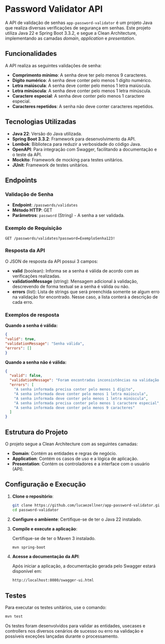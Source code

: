 # Password Validator API

A API de validação de senhas `app-password-validator` é um projeto Java que realiza diversas verificações de segurança em senhas.
Este projeto utiliza Java 22 e Spring Boot 3.3.2, e segue a Clean Architecture, implementando as camadas *domain*, *application* e *presentation*.

## Funcionalidades

A API realiza as seguintes validações de senha:

- **Comprimento mínimo**: A senha deve ter pelo menos 9 caracteres.
- **Dígito numérico**: A senha deve conter pelo menos 1 dígito numérico.
- **Letra maiúscula**: A senha deve conter pelo menos 1 letra maiúscula.
- **Letra minúscula**: A senha deve conter pelo menos 1 letra minúscula.
- **Caractere especial**: A senha deve conter pelo menos 1 caractere especial.
- **Caracteres repetidos**: A senha não deve conter caracteres repetidos.

## Tecnologias Utilizadas

- **Java 22**: Versão do Java utilizada.
- **Spring Boot 3.3.2**: Framework para desenvolvimento da API.
- **Lombok**: Biblioteca para reduzir a verbosidade do código Java.
- **OpenAPI**: Para integração com Swagger, facilitando a documentação e o teste da API.
- **Mockito**: Framework de mocking para testes unitários.
- **JUnit**: Framework de testes unitários.

## Endpoints

### Validação de Senha

- **Endpoint**: `/passwords/validates`
- **Método HTTP**: GET
- **Parâmetros**: `password` (String) - A senha a ser validada.

### Exemplo de Requisição

```http
GET /passwords/validates?password=ExemploSenha123!
```

### Resposta da API

O JSON de resposta da API possui 3 campos:
- **valid** (boolean): Informa se a senha é válida de acordo com as verificações realizadas.
- **validationMessage** (string): Mensagem adicional à validação, descrevendo de forma textual se a senha é válida ou não.
- **errors** (list): Lista de strings que será preenchida somente se algum erro na validação for encontrado. Nesse caso,
a lista conterá a descrição de cada erro.

### Exemplos de resposta

**Quando a senha é válida:**

```json
{
"valid": true,
"validationMessage": "Senha válida",
"errors": []
}
```

**Quando a senha não é válida:**
```json
{
  "valid": false,
  "validationMessage": "Foram encontradas inconsistências na validação da senha",
  "errors": [
    "A senha informada precisa conter pelo menos 1 dígito",
    "A senha informada deve conter pelo menos 1 letra maiúscula",
    "A senha informada deve conter pelo menos 1 letra minúscula",
    "A senha informada precisa conter pelo menos 1 caractere especial",
    "A senha informada deve conter pelo menos 9 caracteres"
  ]
}
```

## Estrutura do Projeto

O projeto segue a Clean Architecture com as seguintes camadas:

- **Domain**: Contém as entidades e regras de negócio.
- **Application**: Contém os casos de uso e a lógica de aplicação.
- **Presentation**: Contém os controladores e a interface com o usuário (API).

## Configuração e Execução

1. **Clone o repositório**:

    ```bash
    git clone https://github.com/lucaezellner/app-password-validator.git
    cd password-validator
    ```

2. **Configure o ambiente**:
   Certifique-se de ter o Java 22 instalado.

3. **Compile e execute a aplicação**:

   Certifique-se de ter o Maven 3 instalado.

    ```bash
    mvn spring-boot
    ```

4. **Acesse a documentação da API**:

   Após iniciar a aplicação, a documentação gerada pelo Swagger estará disponível em:

    ```bash
    http://localhost:8080/swagger-ui.html
    ```

## Testes

Para executar os testes unitários, use o comando:

```bash
mvn test
```

Os testes foram desenvolvidos para validar as entidades, usecases e controllers nos diversos cenários de
sucesso ou erro na validação e possíveis exceções lançadas durante o processamento.